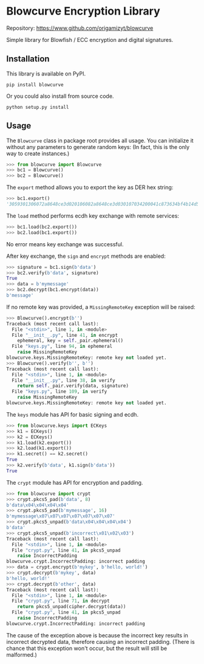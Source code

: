 # Blowcurve Encryption Library

Repository: https://www.github.com/origamizyt/blowcurve

Simple library for Blowfish / ECC encryption and digital signatures.

## Installation
This library is available on PyPI.
```
pip install blowcurve
```

Or you could also install from source code.
```
python setup.py install
```

## Usage
The `Blowcurve` class in package root provides all usage.
You can initialize it without any parameters to generate random keys: (In fact, this is the only way to create instances.)
```py
>>> from blowcurve import Blowcurve
>>> bc1 = Blowcurve()
>>> bc2 = Blowcurve()
```

The `export` method allows you to export the key as DER hex string:
```py
>>> bc1.export()
'3059301306072a8648ce3d020106082a8648ce3d030107034200041c873634bf4b14d555800e33482971ca55e5780e8c109c817adf185919060e414857851ee2bdff18cd76510b80c79f3b11380810e2be9a876765722ed9c7f465'
```

The `load` method performs ecdh key exchange with remote services:
```py
>>> bc1.load(bc2.export())
>>> bc2.load(bc1.export())
```

No error means key exchange was successful.

After key exchange, the `sign` and `encrypt` methods are enabled:
```py
>>> signature = bc1.sign(b'data')
>>> bc2.verify(b'data', signature)
True
>>> data = b'mymessage'
>>> bc2.decrypt(bc1.encrypt(data))
b'message'
```

If no remote key was provided, a `MissingRemoteKey` exception will be raised:
```py
>>> Blowcurve().encrypt(b'')
Traceback (most recent call last):
  File "<stdin>", line 1, in <module>
  File "__init__.py", line 41, in encrypt
    ephemeral, key = self._pair.ephemeral()
  File "keys.py", line 94, in ephemeral
    raise MissingRemoteKey
blowcurve.keys.MissingRemoteKey: remote key not loaded yet.
>>> Blowcurve().verify(b'', b'')
Traceback (most recent call last):
  File "<stdin>", line 1, in <module>
  File "__init__.py", line 38, in verify
    return self._pair.verify(data, signature)
  File "keys.py", line 109, in verify
    raise MissingRemoteKey
blowcurve.keys.MissingRemoteKey: remote key not loaded yet.
```

The `keys` module has API for basic signing and ecdh.
```py
>>> from blowcurve.keys import ECKeys
>>> k1 = ECKeys()
>>> k2 = ECKeys()
>>> k1.load(k2.export())
>>> k2.load(k1.export())
>>> k1.secret() == k2.secret()
True
>>> k2.verify(b'data', k1.sign(b'data'))
True
```

The `crypt` module has API for encryption and padding.
```py
>>> from blowcurve import crypt
>>> crypt.pkcs5_pad(b'data', 8)
b'data\x04\x04\x04\x04'
>>> crypt.pkcs5_pad(b'mymessage', 16)
b'mymessage\x07\x07\x07\x07\x07\x07\x07'
>>> crypt.pkcs5_unpad(b'data\x04\x04\x04\x04')
b'data'
>>> crypt.pkcs5_unpad(b'incorrect\x01\x02\x03')
Traceback (most recent call last):
  File "<stdin>", line 1, in <module>
  File "crypt.py", line 41, in pkcs5_unpad
    raise IncorrectPadding
blowcurve.crypt.IncorrectPadding: incorrect padding
>>> data = crypt.encrypt(b'mykey', b'hello, world!')
>>> crypt.decrypt(b'mykey', data)
b'hello, world!'
>>> crypt.decrypt(b'other', data)
Traceback (most recent call last):
  File "<stdin>", line 1, in <module>
  File "crypt.py", line 71, in decrypt
    return pkcs5_unpad(cipher.decrypt(data))
  File "crypt.py", line 41, in pkcs5_unpad
    raise IncorrectPadding
blowcurve.crypt.IncorrectPadding: incorrect padding
```

The cause of the exception above is because the incorrect key results in incorrect decrypted data, therefore causing an incorrect padding. (There is chance that this exception won't occur, but the result will still be malformed.)